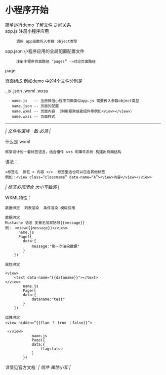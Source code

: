 # 小程序开始  
  
简单运行demo   了解文件 之间关系  
  app.js   注册小程序应用  
  
		 调用 app函数传入参数 object类型  
		 
  app.json 小程序应用的全局配置配置文件  
		 
		 注册小程序页面路径 “pages” ->对应页面路径  

 page    
  
 页面组成 例如demo 中的4个文件分别是
 
 .		js .json .wxml .wxss   
 
       name.js   -- 注册微信小程序页面类似app.js 需要传入参数object类型   
	   name.json -- 页面的配置  
       name.wxml -- 页面内容 （利用框架或者组件等例如<view></view>）     
       name.wxss -- 页面样式               
   ------------------------------------  
  *|  文件名保持一致  必须 |*  
  
  什么是  wxml
 
    框架设计的一套标签语言，结合组件 wxs 和事件系统 构建出页面结构
  
  语法：
    
    <标签名  属性 > 内容 </>  标签里边也可以包含其他标签
    例如：<view class=“classname” data-name=“A”><view>内容</view></view> 
    
  *|  标签必须闭合 大小写敏感 |*  
  
  WXML特性：
  
    数据绑定  列表渲染  条件渲染 模板引用
    
    数据绑定
    Mustache 语法 变量名加双括号{{message}} 
    例： <view>{{message}}</view>
          name.js
          Page({
            data:{
                message:"第一次渲染数据"
            }
        })
        
    属性绑定
    
    <view>
        <text data-name="{{dataname}}"></text>
    </view>
            name.js
            Page({
            data:{
                dataname:"test"
            }
        })
        
    运算绑定
    <view hidden=“{{flan ？ true ：false}}”>
           
     </view>
                name.js
                Page({
                data:{
                    flag:false
                }
            })     
  详情见官方文档`
   *|  组件 属性小写 |*
     
        